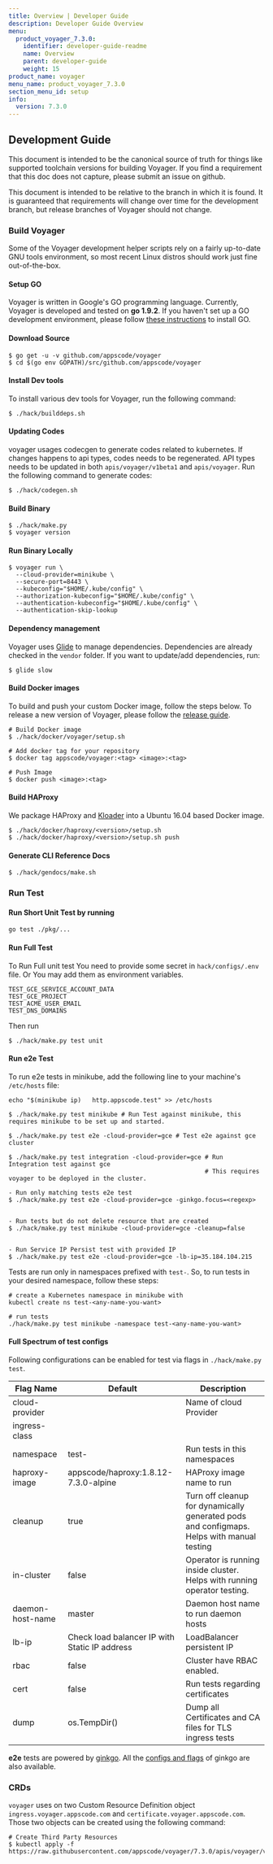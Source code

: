 ```yaml
---
title: Overview | Developer Guide
description: Developer Guide Overview
menu:
  product_voyager_7.3.0:
    identifier: developer-guide-readme
    name: Overview
    parent: developer-guide
    weight: 15
product_name: voyager
menu_name: product_voyager_7.3.0
section_menu_id: setup
info:
  version: 7.3.0
---
```


## Development Guide
This document is intended to be the canonical source of truth for things like supported toolchain versions for building Voyager. If you find a requirement that this doc does not capture, please submit an issue on github.

This document is intended to be relative to the branch in which it is found. It is guaranteed that requirements will change over time for the development branch, but release branches of Voyager should not change.

### Build Voyager
Some of the Voyager development helper scripts rely on a fairly up-to-date GNU tools environment, so most recent Linux distros should
work just fine out-of-the-box.

#### Setup GO
Voyager is written in Google's GO programming language. Currently, Voyager is developed and tested on **go 1.9.2**. If you haven't set up a GO development environment, please follow [these instructions](https://golang.org/doc/code.html) to install GO.

#### Download Source

```console
$ go get -u -v github.com/appscode/voyager
$ cd $(go env GOPATH)/src/github.com/appscode/voyager
```

#### Install Dev tools
To install various dev tools for Voyager, run the following command:

```console
$ ./hack/builddeps.sh
```

#### Updating Codes
voyager usages codecgen to generate codes related to kubernetes. If changes happens to api types, codes needs to be regenerated. API types needs to be updated in both `apis/voyager/v1beta1` and `apis/voyager`. Run the following command to generate codes:

```console
$ ./hack/codegen.sh
```

#### Build Binary
```
$ ./hack/make.py
$ voyager version
```

#### Run Binary Locally
```console
$ voyager run \
  --cloud-provider=minikube \
  --secure-port=8443 \
  --kubeconfig="$HOME/.kube/config" \
  --authorization-kubeconfig="$HOME/.kube/config" \
  --authentication-kubeconfig="$HOME/.kube/config" \
  --authentication-skip-lookup
```

#### Dependency management
Voyager uses [Glide](https://github.com/Masterminds/glide) to manage dependencies. Dependencies are already checked in the `vendor` folder. If you want to update/add dependencies, run:

```console
$ glide slow
```

#### Build Docker images
To build and push your custom Docker image, follow the steps below. To release a new version of Voyager, please follow the [release guide](/products/voyager/7.3.0/setup/developer-guide/release).

```console
# Build Docker image
$ ./hack/docker/voyager/setup.sh

# Add docker tag for your repository
$ docker tag appscode/voyager:<tag> <image>:<tag>

# Push Image
$ docker push <image>:<tag>
```

#### Build HAProxy
We package HAProxy and [Kloader](https://github.com/appscode/kloader) into a Ubuntu 16.04 based Docker image.
```console
$ ./hack/docker/haproxy/<version>/setup.sh
$ ./hack/docker/haproxy/<version>/setup.sh push
```

#### Generate CLI Reference Docs
```console
$ ./hack/gendocs/make.sh
```

### Run Test
#### Run Short Unit Test by running
```console
go test ./pkg/...
```

#### Run Full Test
To Run Full unit test You need to provide some secret in `hack/configs/.env` file. Or You may add them as
environment variables.
```console
TEST_GCE_SERVICE_ACCOUNT_DATA
TEST_GCE_PROJECT
TEST_ACME_USER_EMAIL
TEST_DNS_DOMAINS
```
Then run
```console
$ ./hack/make.py test unit
```

#### Run e2e Test
To run e2e tests in minikube, add the following line to your machine's `/etc/hosts` file:
```console
echo "$(minikube ip)   http.appscode.test" >> /etc/hosts
```

```
$ ./hack/make.py test minikube # Run Test against minikube, this requires minikube to be set up and started.

$ ./hack/make.py test e2e -cloud-provider=gce # Test e2e against gce cluster

$ ./hack/make.py test integration -cloud-provider=gce # Run Integration test against gce
                                                      # This requires voyager to be deployed in the cluster.

```

```
- Run only matching tests e2e test
$ ./hack/make.py test e2e -cloud-provider=gce -ginkgo.focus=<regexp>


- Run tests but do not delete resource that are created
$ ./hack/make.py test minikube -cloud-provider=gce -cleanup=false


- Run Service IP Persist test with provided IP
$ ./hack/make.py test e2e -cloud-provider=gce -lb-ip=35.184.104.215

```

Tests are run only in namespaces prefixed with `test-`. So, to run tests in your desired namespace, follow these steps:
```
# create a Kubernetes namespace in minikube with
kubectl create ns test-<any-name-you-want>

# run tests
./hack/make.py test minikube -namespace test-<any-name-you-want>
```

#### Full Spectrum of test configs
Following configurations can be enabled for test via flags in `./hack/make.py test`.

| Flag Name | Default | Description |
|-----------|---------|-------------|
| cloud-provider | | Name of cloud Provider |
| ingress-class | | | Ingress class handled by voyager. Unset by default. Set to voyager to only handle ingress with annotation kubernetes.io/ingress.class=voyager. |
| namespace | test- <random> | Run tests in this namespaces |
| haproxy-image| appscode/haproxy:1.8.12-7.3.0-alpine | HAProxy image name to run |
| cleanup | true | Turn off cleanup for dynamically generated pods and configmaps. Helps with manual testing |
| in-cluster | false | Operator is running inside cluster. Helps with running operator testing. |
| daemon-host-name | master | Daemon host name to run daemon hosts |
| lb-ip| Check load balancer IP with Static IP address | LoadBalancer persistent IP |
| rbac| false | Cluster have RBAC enabled. |
| cert | false | Run tests regarding certificates |
| dump | os.TempDir() | Dump all Certificates and CA files for TLS ingress tests |

**e2e** tests are powered by [ginkgo](http://onsi.github.io/ginkgo/). All the [configs and flags](https://github.com/onsi/ginkgo/blob/master/config/config.go#L64) of ginkgo are also available.

### CRDs
`voyager` uses on two Custom Resource Definition object `ingress.voyager.appscode.com` and `certificate.voyager.appscode.com`. Those two objects can be created using the following command:

```console
# Create Third Party Resources
$ kubectl apply -f https://raw.githubusercontent.com/appscode/voyager/7.3.0/apis/voyager/v1beta1/crds.yaml
```
